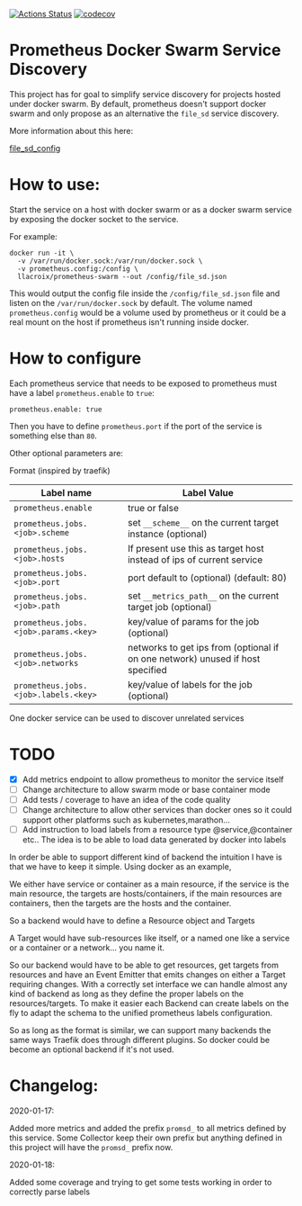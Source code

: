 [![Actions Status](https://github.com/llacroix/prometheus-swarm-discovery/workflows/Python%20application/badge.svg)](https://github.com/llacroix/prometheus-swarm-discovery/actions)
[![codecov](https://codecov.io/gh/llacroix/prometheus-swarm-discovery/branch/master/graph/badge.svg)](https://codecov.io/gh/llacroix/prometheus-swarm-discovery)

Prometheus Docker Swarm Service Discovery
=========================================

This project has for goal to simplify service discovery for projects
hosted under docker swarm. By default, prometheus doesn't support docker
swarm and only propose as an alternative the `file_sd` service discovery.

More information about this here:

[file_sd_config](https://prometheus.io/docs/prometheus/latest/configuration/configuration/#file_sd_config)


How to use:
===========

Start the service on a host with docker swarm or as a docker swarm service by exposing the docker socket
to the service.

For example:

    docker run -it \
      -v /var/run/docker.sock:/var/run/docker.sock \
      -v prometheus.config:/config \
      llacroix/prometheus-swarm --out /config/file_sd.json

This would output the config file inside the `/config/file_sd.json` file and listen on the `/var/run/docker.sock`
by default. The volume named `prometheus.config` would be a volume used by prometheus or it could be a real mount
on the host if prometheus isn't running inside docker.


How to configure
================

Each prometheus service that needs to be exposed to prometheus must have a label `prometheus.enable` to `true`:

    prometheus.enable: true

Then you have to define `prometheus.port` if the port of the service is something else than `80`.

Other optional parameters are:

Format (inspired by traefik)

Label name                               | Label Value
-----------------------------------------|----------------------------------------------------------------
`prometheus.enable`                      | true or false
`prometheus.jobs.<job>.scheme`        | set `__scheme__` on the current target instance (optional)
`prometheus.jobs.<job>.hosts`         | If present use this as target host instead of ips of current service
`prometheus.jobs.<job>.port`          | port default to (optional) (default: 80)
`prometheus.jobs.<job>.path`          | set `__metrics_path__` on the current target job (optional)
`prometheus.jobs.<job>.params.<key>`  | key/value of params for the job (optional)
`prometheus.jobs.<job>.networks`      | networks to get ips from (optional if on one network) unused if host specified
`prometheus.jobs.<job>.labels.<key>`  | key/value of labels for the job (optional)

One docker service can be used to discover unrelated services 

TODO
====

- [x] Add metrics endpoint to allow prometheus to monitor the service itself
- [ ] Change architecture to allow swarm mode or base container mode
- [ ] Add tests / coverage to have an idea of the code quality
- [ ] Change architecture to allow other services than docker ones so it could support other platforms such as kubernetes,marathon...
- [ ] Add instruction to load labels from a resource type @service,@container etc.. The idea is to be able to load data generated by docker into labels

In order be able to support different kind of backend the intuition I have is that we have to keep it simple. Using docker as an example, 

We either have service or container as a main resource, if the service is the main resource, the targets are hosts/containers, if the main
resources are containers, then the targets are the hosts and the container. 

So a backend would have to define a Resource object and Targets

A Target would have sub-resources like itself, or a named one like a service or a container or a network... you name it. 

So our backend would have to be able to get resources, get targets from resources and have an Event Emitter that emits changes on either
a Target requiring changes. With a correctly set interface we can handle almost any kind of backend as long as they define the proper labels on
the resources/targets. To make it easier each Backend can create labels on the fly to adapt the schema to the unified prometheus labels configuration.

So as long as the format is similar, we can support many backends the same ways Traefik does through different plugins. So docker could be become
an optional backend if it's not used.

Changelog:
==========

2020-01-17:

Added more metrics and added the prefix `promsd_` to all metrics defined by this service. Some Collector keep their own prefix but
anything defined in this project will have the `promsd_` prefix now.

2020-01-18:

Added some coverage and trying to get some tests working in order to correctly parse labels
